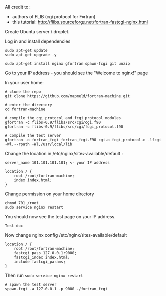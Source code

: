 All credit to:

- authors of FLIB (cgi protocol for Fortran)
- this tutorial: http://flibs.sourceforge.net/fortran-fastcgi-nginx.html


Create Ubuntu server / droplet.

Log in and install dependencies

```
sudo apt-get update
sudo apt-get upgrade -y

sudo apt-get install nginx gfortran spawn-fcgi git unzip
```

Go to your IP address - you should see the "Welcome to nginx!" page

In your user home:

```
# clone the repo
git clone https://github.com/mapmeld/fortran-machine.git

# enter the directory
cd fortran-machine

# compile the cgi_protocol and fcgi_protocol modules
gfortran -c flibs-0.9/flibs/src/cgi/cgi.f90
gfortran -c flibs-0.9/flibs/src/cgi/fcgi_protocol.f90

# compile the test server
gfortran -o fortran_fcgi fortran_fcgi.F90 cgi.o fcgi_protocol.o -lfcgi -Wl,--rpath -Wl,/usr/local/lib
```

Change the location in /etc/nginx/sites-available/default :

```
server_name 101.101.101.101; <- your IP address

location / {
	root /root/fortran-machine;
	index index.html;
}
```

Change permission on your home directory

```
chmod 701 /root
sudo service nginx restart
```

You should now see the test page on your IP address.

```
Test doc
```

Now change nginx config /etc/nginx/sites-available/default

```
location / {
	root /root/fortran-machine;
	fastcgi_pass 127.0.0.1:9000;
	fastcgi_index index.html;
	include fastcgi_params;
}
```

Then run ```sudo service nginx restart```

```
# spawn the test server
spawn-fcgi -a 127.0.0.1 -p 9000 ./fortran_fcgi

```
